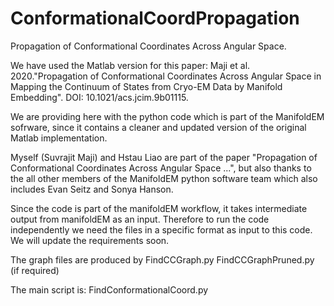 # ConformationalCoordPropagation
Propagation of Conformational Coordinates Across Angular Space.

We have used the Matlab version for this paper:
Maji et al. 2020."Propagation of Conformational Coordinates Across Angular Space in Mapping the Continuum of States from Cryo-EM Data by Manifold Embedding". DOI: 10.1021/acs.jcim.9b01115.

We are providing here with the python code which is part of the ManifoldEM sofrware, since it contains a cleaner and updated version of the original Matlab implementation.

Myself (Suvrajit Maji) and Hstau Liao are part of the paper "Propagation of Conformational Coordinates Across Angular Space ...", but also thanks to the all other members of the ManifoldEM python software team which also includes Evan Seitz and Sonya Hanson.

Since the code is part of the manifoldEM workflow, it takes intermediate output from manifoldEM as an input. 
Therefore to run the code independently we need the files in a specific format as input to this code. 
We will update the requirements soon.

The graph files are produced by 
FindCCGraph.py
FindCCGraphPruned.py (if required)

The main script is:
FindConformationalCoord.py





